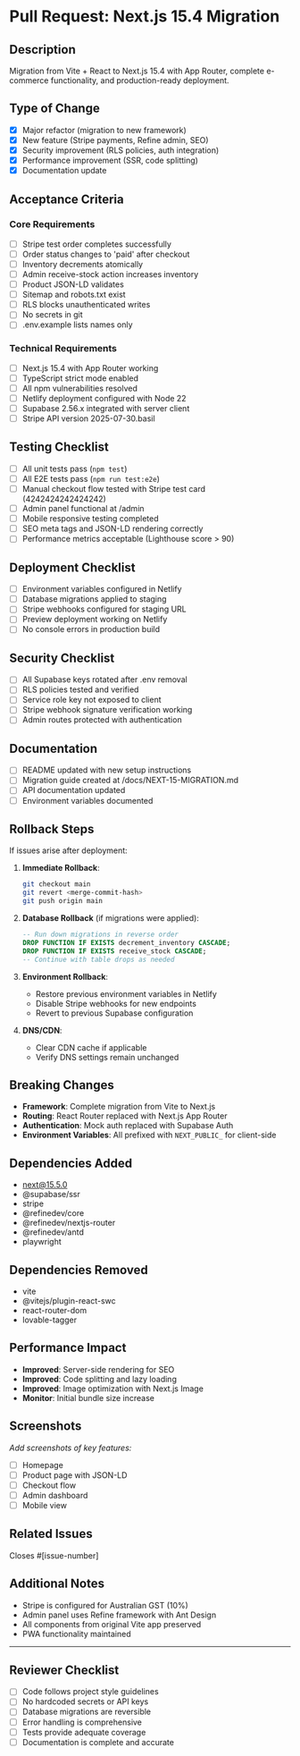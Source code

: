 # Pull Request: Next.js 15.4 Migration

## Description
Migration from Vite + React to Next.js 15.4 with App Router, complete e-commerce functionality, and production-ready deployment.

## Type of Change
- [x] Major refactor (migration to new framework)
- [x] New feature (Stripe payments, Refine admin, SEO)
- [x] Security improvement (RLS policies, auth integration)
- [x] Performance improvement (SSR, code splitting)
- [x] Documentation update

## Acceptance Criteria
### Core Requirements
- [ ] Stripe test order completes successfully
- [ ] Order status changes to 'paid' after checkout
- [ ] Inventory decrements atomically
- [ ] Admin receive-stock action increases inventory
- [ ] Product JSON-LD validates
- [ ] Sitemap and robots.txt exist
- [ ] RLS blocks unauthenticated writes
- [ ] No secrets in git
- [ ] .env.example lists names only

### Technical Requirements
- [ ] Next.js 15.4 with App Router working
- [ ] TypeScript strict mode enabled
- [ ] All npm vulnerabilities resolved
- [ ] Netlify deployment configured with Node 22
- [ ] Supabase 2.56.x integrated with server client
- [ ] Stripe API version 2025-07-30.basil

## Testing Checklist
- [ ] All unit tests pass (`npm test`)
- [ ] All E2E tests pass (`npm run test:e2e`)
- [ ] Manual checkout flow tested with Stripe test card (4242424242424242)
- [ ] Admin panel functional at /admin
- [ ] Mobile responsive testing completed
- [ ] SEO meta tags and JSON-LD rendering correctly
- [ ] Performance metrics acceptable (Lighthouse score > 90)

## Deployment Checklist
- [ ] Environment variables configured in Netlify
- [ ] Database migrations applied to staging
- [ ] Stripe webhooks configured for staging URL
- [ ] Preview deployment working on Netlify
- [ ] No console errors in production build

## Security Checklist
- [ ] All Supabase keys rotated after .env removal
- [ ] RLS policies tested and verified
- [ ] Service role key not exposed to client
- [ ] Stripe webhook signature verification working
- [ ] Admin routes protected with authentication

## Documentation
- [ ] README updated with new setup instructions
- [ ] Migration guide created at /docs/NEXT-15-MIGRATION.md
- [ ] API documentation updated
- [ ] Environment variables documented

## Rollback Steps
If issues arise after deployment:

1. **Immediate Rollback**:
   ```bash
   git checkout main
   git revert <merge-commit-hash>
   git push origin main
   ```

2. **Database Rollback** (if migrations were applied):
   ```sql
   -- Run down migrations in reverse order
   DROP FUNCTION IF EXISTS decrement_inventory CASCADE;
   DROP FUNCTION IF EXISTS receive_stock CASCADE;
   -- Continue with table drops as needed
   ```

3. **Environment Rollback**:
   - Restore previous environment variables in Netlify
   - Disable Stripe webhooks for new endpoints
   - Revert to previous Supabase configuration

4. **DNS/CDN**:
   - Clear CDN cache if applicable
   - Verify DNS settings remain unchanged

## Breaking Changes
- **Framework**: Complete migration from Vite to Next.js
- **Routing**: React Router replaced with Next.js App Router
- **Authentication**: Mock auth replaced with Supabase Auth
- **Environment Variables**: All prefixed with `NEXT_PUBLIC_` for client-side

## Dependencies Added
- next@15.5.0
- @supabase/ssr
- stripe
- @refinedev/core
- @refinedev/nextjs-router
- @refinedev/antd
- playwright

## Dependencies Removed
- vite
- @vitejs/plugin-react-swc
- react-router-dom
- lovable-tagger

## Performance Impact
- **Improved**: Server-side rendering for SEO
- **Improved**: Code splitting and lazy loading
- **Improved**: Image optimization with Next.js Image
- **Monitor**: Initial bundle size increase

## Screenshots
_Add screenshots of key features:_
- [ ] Homepage
- [ ] Product page with JSON-LD
- [ ] Checkout flow
- [ ] Admin dashboard
- [ ] Mobile view

## Related Issues
Closes #[issue-number]

## Additional Notes
- Stripe is configured for Australian GST (10%)
- Admin panel uses Refine framework with Ant Design
- All components from original Vite app preserved
- PWA functionality maintained

---

## Reviewer Checklist
- [ ] Code follows project style guidelines
- [ ] No hardcoded secrets or API keys
- [ ] Database migrations are reversible
- [ ] Error handling is comprehensive
- [ ] Tests provide adequate coverage
- [ ] Documentation is complete and accurate